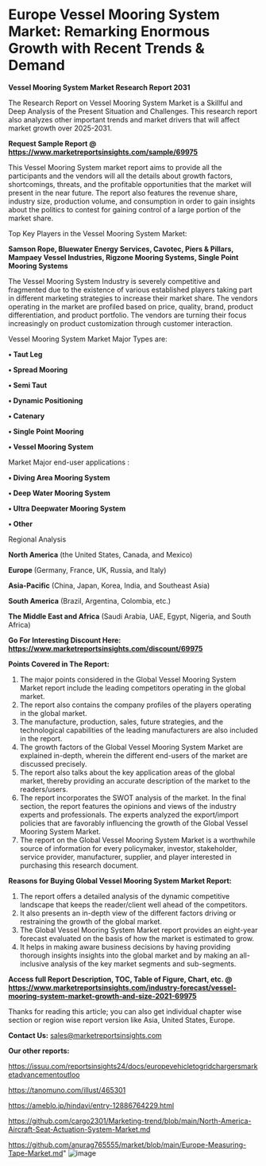 # Europe Vessel Mooring System Market: Remarking Enormous Growth with Recent Trends & Demand

<strong>Vessel Mooring System Market Research Report 2031</strong>

The Research Report on Vessel Mooring System Market is a Skillful and Deep Analysis of the Present Situation and Challenges. This research report also analyzes other important trends and market drivers that will affect market growth over 2025-2031.

<strong>Request Sample Report @ <a href=https://www.marketreportsinsights.com/sample/69975>https://www.marketreportsinsights.com/sample/69975</a></strong>

This Vessel Mooring System market report aims to provide all the participants and the vendors will all the details about growth factors, shortcomings, threats, and the profitable opportunities that the market will present in the near future. The report also features the revenue share, industry size, production volume, and consumption in order to gain insights about the politics to contest for gaining control of a large portion of the market share.

Top Key Players in the Vessel Mooring System Market:

<strong>Samson Rope, Bluewater Energy Services, Cavotec, Piers & Pillars, Mampaey Vessel Industries, Rigzone Mooring Systems, Single Point Mooring Systems</strong>

The Vessel Mooring System Industry is severely competitive and fragmented due to the existence of various established players taking part in different marketing strategies to increase their market share. The vendors operating in the market are profiled based on price, quality, brand, product differentiation, and product portfolio. The vendors are turning their focus increasingly on product customization through customer interaction.

Vessel Mooring System Market Major Types are:

<strong>• Taut Leg

• Spread Mooring

• Semi Taut

• Dynamic Positioning

• Catenary

• Single Point Mooring

• Vessel Mooring System</strong>

Market Major end-user applications :

<strong>• Diving Area Mooring System

• Deep Water Mooring System

• Ultra Deepwater Mooring System

• Other</strong>

Regional Analysis

</u><strong><b>North America</b></strong> (the United States, Canada, and Mexico)

<strong><b>Europe </b></strong>(Germany, France, UK, Russia, and Italy)

<strong><b>Asia-Pacific</b></strong> (China, Japan, Korea, India, and Southeast Asia)

<strong><b>South America</b></strong> (Brazil, Argentina, Colombia, etc.)

<strong><b>The Middle East and Africa</b></strong> (Saudi Arabia, UAE, Egypt, Nigeria, and South Africa)

<strong>Go For Interesting Discount Here: <a href=https://www.marketreportsinsights.com/discount/69975>https://www.marketreportsinsights.com/discount/69975</a></strong>

<strong>Points Covered in The Report:</strong>
<ol>
  <li>The major points considered in the Global Vessel Mooring System Market report include the leading competitors operating in the global market.</li>
  <li>The report also contains the company profiles of the players operating in the global market.</li>
  <li>The manufacture, production, sales, future strategies, and the technological capabilities of the leading manufacturers are also included in the report.</li>
  <li>The growth factors of the Global Vessel Mooring System Market are explained in-depth, wherein the different end-users of the market are discussed precisely.</li>
  <li>The report also talks about the key application areas of the global market, thereby providing an accurate description of the market to the readers/users.</li>
  <li>The report incorporates the SWOT analysis of the market. In the final section, the report features the opinions and views of the industry experts and professionals. The experts analyzed the export/import policies that are favorably influencing the growth of the Global Vessel Mooring System Market.</li>
  <li>The report on the Global Vessel Mooring System Market is a worthwhile source of information for every policymaker, investor, stakeholder, service provider, manufacturer, supplier, and player interested in purchasing this research document.</li>
</ol>
<strong>Reasons for Buying Global Vessel Mooring System Market Report:</strong>

<ol>
  <li>The report offers a detailed analysis of the dynamic competitive landscape that keeps the reader/client well ahead of the competitors.</li>
  <li>It also presents an in-depth view of the different factors driving or restraining the growth of the global market.</li>
  <li>The Global Vessel Mooring System Market report provides an eight-year forecast evaluated on the basis of how the market is estimated to grow.</li>
  <li>It helps in making aware business decisions by having providing thorough insights insights into the global market and by making an all-inclusive analysis of the key market segments and sub-segments.</li>
</ol>
<strong>Access full Report Description, TOC, Table of Figure, Chart, etc. @ <a href=https://www.marketreportsinsights.com/industry-forecast/vessel-mooring-system-market-growth-and-size-2021-69975>https://www.marketreportsinsights.com/industry-forecast/vessel-mooring-system-market-growth-and-size-2021-69975</a></strong>


Thanks for reading this article; you can also get individual chapter wise section or region wise report version like Asia, United States, Europe.

<strong>Contact Us:</strong>
sales@marketreportsinsights.com

<strong>Our other reports:</strong>

<a href=https://issuu.com/reportsinsights24/docs/europevehicletogridchargersmarketadvancementoutloo>https://issuu.com/reportsinsights24/docs/europevehicletogridchargersmarketadvancementoutloo</a>

<a href=https://tanomuno.com/illust/465301>https://tanomuno.com/illust/465301</a>

<a href=https://ameblo.jp/hindavi/entry-12886764229.html>https://ameblo.jp/hindavi/entry-12886764229.html</a>

<a href=https://github.com/cargo2301/Marketing-trend/blob/main/North-America-Aircraft-Seat-Actuation-System-Market.md>https://github.com/cargo2301/Marketing-trend/blob/main/North-America-Aircraft-Seat-Actuation-System-Market.md</a>

<a href=https://github.com/anurag765555/market/blob/main/Europe-Measuring-Tape-Market.md>https://github.com/anurag765555/market/blob/main/Europe-Measuring-Tape-Market.md</a>"
![image](https://github.com/user-attachments/assets/8e45a93f-01f0-42da-86bd-b6f95af26c84)
